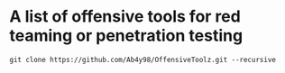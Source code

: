 # A list of offensive tools for red teaming or penetration testing

`git clone https://github.com/Ab4y98/OffensiveToolz.git --recursive`